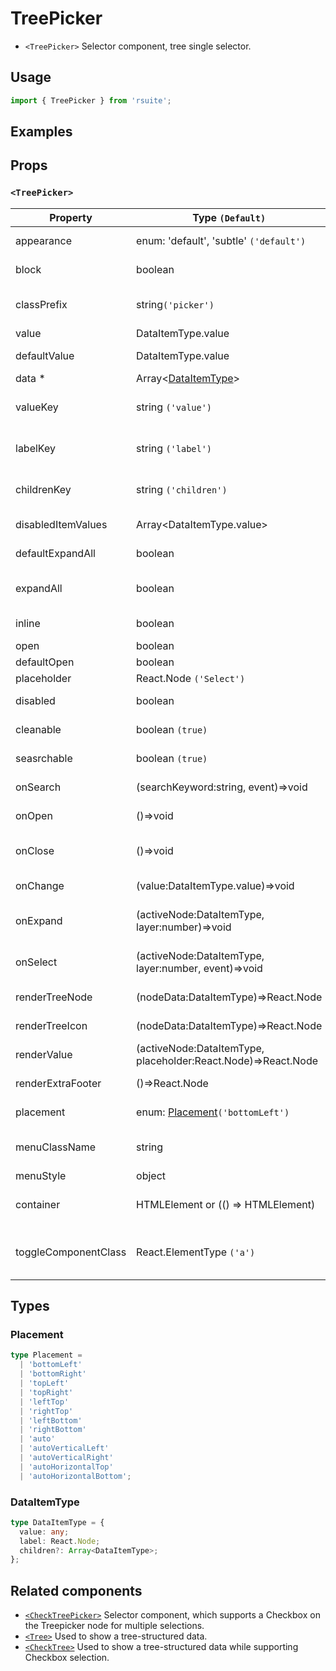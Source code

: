 # TreePicker

- `<TreePicker>` Selector component, tree single selector.

## Usage

```js
import { TreePicker } from 'rsuite';
```

## Examples

<!--{demo}-->

## Props

### `<TreePicker>`

| Property             | Type `(Default)`                                              | Description                                     |
| -------------------- | ------------------------------------------------------------- | ----------------------------------------------- |
| appearance           | enum: 'default', 'subtle' `('default')`                       | Set picker appearence                           |
| block                | boolean                                                       | Blocking an entire row                          |
| classPrefix          | string`('picker')`                                            | The prefix of the component CSS class           |
| value                | DataItemType.value                                            | Selected value                                  |
| defaultValue         | DataItemType.value                                            | Default selected Value                          |
| data \*              | Array&lt;[DataItemType](#DataItemType)&gt;                    | Tree data                                       |
| valueKey             | string `('value')`                                            | Tree data Structure Value property name         |
| labelKey             | string `('label')`                                            | Tree data structure Label property name         |
| childrenKey          | string `('children')`                                         | Tree data structure Children property name      |
| disabledItemValues   | Array&lt;DataItemType.value&gt;                               | Disable item by value                           |
| defaultExpandAll     | boolean                                                       | Expand all nodes By default                     |
| expandAll            | boolean                                                       | Expand or unExpand all nodes(Controlled)        |
| inline               | boolean                                                       | Whether inline display tree                     |
| open                 | boolean                                                       | Open (Controlled)                               |
| defaultOpen          | boolean                                                       | Open by default                                 |
| placeholder          | React.Node `('Select')`                                       | Placeholder                                     |
| disabled             | boolean                                                       | Whether to disable Picker                       |
| cleanable            | boolean `(true)`                                              | Set whether you can clear                       |
| seasrchable          | boolean `(true)`                                              | Set whether you can search                      |
| onSearch             | (searchKeyword:string, event)=>void                           | Search callback function                        |
| onOpen               | ()=>void                                                      | Open Dropdown callback function                 |
| onClose              | ()=>void                                                      | Close Dropdown callback functions               |
| onChange             | (value:DataItemType.value)=>void                              | Callback function for data change               |
| onExpand             | (activeNode:DataItemType, layer:number)=>void                 | Callback When tree node is displayed            |
| onSelect             | (activeNode:DataItemType, layer:number, event)=>void          | Callback function after selecting tree node     |
| renderTreeNode       | (nodeData:DataItemType)=>React.Node                           | Custom Render tree Node                         |
| renderTreeIcon       | (nodeData:DataItemType)=>React.Node                           | Custom Render icon                              |
| renderValue          | (activeNode:DataItemType, placeholder:React.Node)=>React.Node | Custom Render Placeholder                       |
| renderExtraFooter    | ()=>React.Node                                                | Customizing footer Content                      |
| placement            | enum: [Placement](#Placement)`('bottomLeft')`                 | Expand placement                                |
| menuClassName        | string                                                        | A css class to apply to the Menu DOM node       |
| menuStyle            | object                                                        | style for Menu                                  |
| container            | HTMLElement or (() => HTMLElement)                            | Sets the rendering container                    |
| toggleComponentClass | React.ElementType `('a')`                                     | You can use a custom element for this component |

## Types

### Placement

```ts
type Placement =
  | 'bottomLeft'
  | 'bottomRight'
  | 'topLeft'
  | 'topRight'
  | 'leftTop'
  | 'rightTop'
  | 'leftBottom'
  | 'rightBottom'
  | 'auto'
  | 'autoVerticalLeft'
  | 'autoVerticalRight'
  | 'autoHorizontalTop'
  | 'autoHorizontalBottom';
```

### DataItemType

```ts
type DataItemType = {
  value: any;
  label: React.Node;
  children?: Array<DataItemType>;
};
```

## Related components

- [`<CheckTreePicker>`](./check-tree-picker) Selector component, which supports a Checkbox on the Treepicker node for multiple selections.
- [`<Tree>`](./tree) Used to show a tree-structured data.
- [`<CheckTree>`](./check-tree) Used to show a tree-structured data while supporting Checkbox selection.
